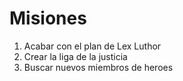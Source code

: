 # Misiones

1. Acabar con el plan de Lex Luthor
2. Crear la liga de la justicia
3. Buscar nuevos miembros de heroes
